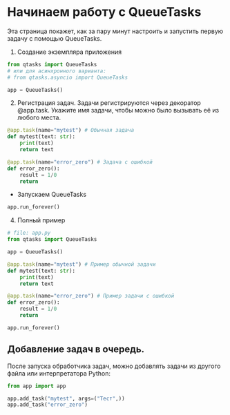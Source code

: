 # Начинаем работу с QueueTasks
Эта страница покажет, как за пару минут настроить и запустить первую задачу с помощью QueueTasks.

1. Создание экземпляра приложения
```py
from qtasks import QueueTasks
# или для асинхронного варианта:
# from qtasks.asyncio import QueueTasks

app = QueueTasks()
```

2. Регистрация задач. Задачи регистрируются через декоратор @app.task. Укажите имя задачи, чтобы можно было вызывать её из любого места.
```py
@app.task(name="mytest") # Обычная задача 
def mytest(text: str):
    print(text)
    return text

@app.task(name="error_zero") # Задача с ошибкой
def error_zero():
    result = 1/0
    return
```
* Запускаем QueueTasks
```py
app.run_forever()
```
4. Полный пример
```py
# file: app.py
from qtasks import QueueTasks

app = QueueTasks()

@app.task(name="mytest") # Пример обычной задачи
def mytest(text: str):
    print(text)
    return text

@app.task(name="error_zero") # Пример задачи с ошибкой
def error_zero():
    result = 1/0
    return

app.run_forever()
```

## Добавление задач в очередь.
После запуска обработчика задач, можно добавлять задачи из другого файла или интерпретатора Python:
```py
from app import app

app.add_task("mytest", args=("Тест",))
app.add_task("error_zero")
```